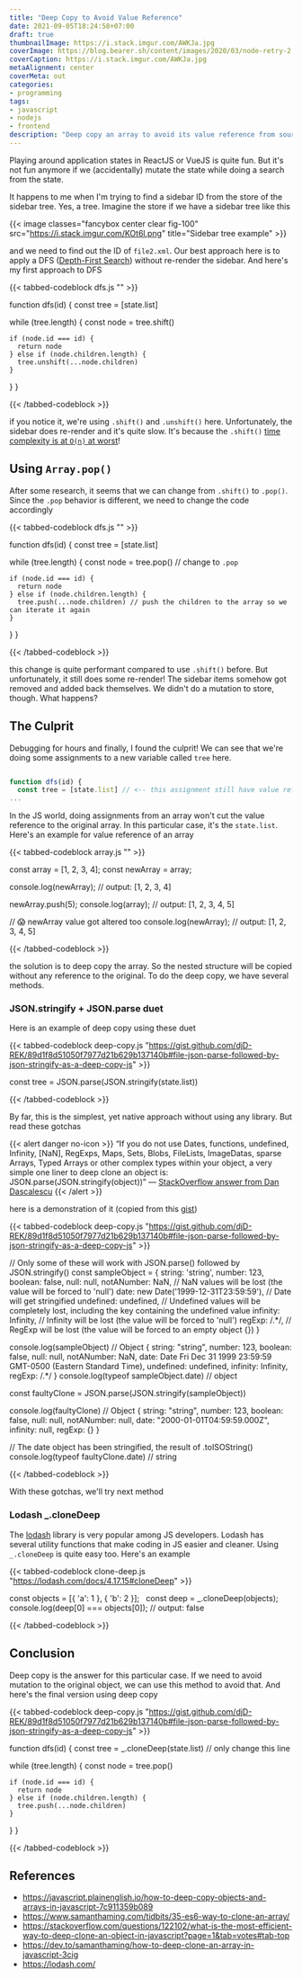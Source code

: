 ```yaml
---
title: "Deep Copy to Avoid Value Reference"
date: 2021-09-05T18:24:58+07:00
draft: true
thumbnailImage: https://i.stack.imgur.com/AWKJa.jpg
coverImage: https://blog.bearer.sh/content/images/2020/03/node-retry-2.png
coverCaption: https://i.stack.imgur.com/AWKJa.jpg
metaAlignment: center
coverMeta: out
categories:
- programming
tags:
- javascript
- nodejs
- frontend
description: "Deep copy an array to avoid its value reference from source object"
---
```


Playing around application states in ReactJS or VueJS is quite fun. But it's not fun anymore if we (accidentally) mutate the state while doing a search from the state.

It happens to me when I'm trying to find a sidebar ID from the store of the sidebar tree. Yes, a tree.  Imagine the store if we have a sidebar tree like this

{{< image classes="fancybox center clear fig-100" src="https://i.stack.imgur.com/KOt6l.png" title="Sidebar tree example" >}}

and we need to find out the ID of `file2.xml`. Our best approach here is to apply a DFS ([Depth-First Search](https://en.wikipedia.org/wiki/Depth-first_search)) without re-render the sidebar. And here's my first approach to DFS

{{< tabbed-codeblock dfs.js "" >}}
<!-- tab js -->

function dfs(id) {
  const tree = [state.list]

  while (tree.length) {
    const node = tree.shift()

    if (node.id === id) {
      return node
    } else if (node.children.length) {
      tree.unshift(...node.children)
    }
  }
}

<!-- endtab -->
{{< /tabbed-codeblock >}}

if you notice it, we're using `.shift()` and `.unshift()` here. Unfortunately, the sidebar does re-render and it's quite slow. It's because the `.shift()` [time complexity is at `O(n)` at worst](https://stackoverflow.com/a/22615787/2763662)! 


## Using `Array.pop()`
After some research, it seems that we can change from `.shift()` to `.pop()`. Since the `.pop` behavior is different, we need to change the code accordingly

{{< tabbed-codeblock dfs.js "" >}}
<!-- tab js -->

function dfs(id) {
  const tree = [state.list]

  while (tree.length) {
    const node = tree.pop() // change to `.pop`

    if (node.id === id) {
      return node
    } else if (node.children.length) {
      tree.push(...node.children) // push the children to the array so we can iterate it again
    }
  }
}

<!-- endtab -->
{{< /tabbed-codeblock >}}

this change is quite performant compared to use `.shift()` before. But unfortunately, it still does some re-render! The sidebar items somehow got removed and added back themselves. We didn't do a mutation to store, though. What happens?

## The Culprit
Debugging for hours and finally, I found the culprit! We can see that we're doing some assignments to a new variable called `tree` here.

```js

function dfs(id) {
  const tree = [state.list] // <-- this assignment still have value reference to the original
...

```

In the JS world, doing assignments from an array won't cut the value reference to the original array. In this particular case, it's the `state.list`. Here's an example for value reference of an array

{{< tabbed-codeblock array.js "" >}}
<!-- tab js -->

const array = [1, 2, 3, 4];
const newArray = array;

console.log(newArray); // output: [1, 2, 3, 4]

newArray.push(5);
console.log(array); // output: [1, 2, 3, 4, 5]

// 😱 newArray value got altered too
console.log(newArray); // output: [1, 2, 3, 4, 5]

<!-- endtab -->
{{< /tabbed-codeblock >}}

the solution is to deep copy the array. So the nested structure will be copied without any reference to the original. To do the deep copy, we have several methods.

### JSON.stringify + JSON.parse duet

Here is an example of deep copy using these duet 

{{< tabbed-codeblock deep-copy.js "https://gist.github.com/djD-REK/89d1f8d51050f7977d21b629b137140b#file-json-parse-followed-by-json-stringify-as-a-deep-copy-js" >}}
<!-- tab js -->
const tree = JSON.parse(JSON.stringify(state.list))

<!-- endtab -->
{{< /tabbed-codeblock >}}

By far, this is the simplest, yet native approach without using any library. But read these gotchas

{{< alert danger no-icon >}}
“If you do not use Dates, functions, undefined, Infinity, [NaN], RegExps, Maps, Sets, Blobs, FileLists, ImageDatas, sparse Arrays, Typed Arrays or other complex types within your object, a very simple one liner to deep clone an object is: JSON.parse(JSON.stringify(object))” — [StackOverflow answer from Dan Dascalescu](https://stackoverflow.com/a/122704/2763662)
{{< /alert >}}

here is a demonstration of it (copied from this [gist](https://gist.github.com/djD-REK/89d1f8d51050f7977d21b629b137140b#file-json-parse-followed-by-json-stringify-as-a-deep-copy-js))

{{< tabbed-codeblock deep-copy.js "https://gist.github.com/djD-REK/89d1f8d51050f7977d21b629b137140b#file-json-parse-followed-by-json-stringify-as-a-deep-copy-js" >}}
<!-- tab js -->
// Only some of these will work with JSON.parse() followed by JSON.stringify()
const sampleObject = {
  string: 'string',
  number: 123,
  boolean: false,
  null: null,
  notANumber: NaN, // NaN values will be lost (the value will be forced to 'null')
  date: new Date('1999-12-31T23:59:59'),  // Date will get stringified
  undefined: undefined,  // Undefined values will be completely lost, including the key containing the undefined value
  infinity: Infinity,  // Infinity will be lost (the value will be forced to 'null')
  regExp: /.*/, // RegExp will be lost (the value will be forced to an empty object {})
}

console.log(sampleObject) // Object { string: "string", number: 123, boolean: false, null: null, notANumber: NaN, date: Date Fri Dec 31 1999 23:59:59 GMT-0500 (Eastern Standard Time), undefined: undefined, infinity: Infinity, regExp: /.*/ }
console.log(typeof sampleObject.date) // object

const faultyClone = JSON.parse(JSON.stringify(sampleObject))

console.log(faultyClone) // Object { string: "string", number: 123, boolean: false, null: null, notANumber: null, date: "2000-01-01T04:59:59.000Z", infinity: null, regExp: {} }

// The date object has been stringified, the result of .toISOString()
console.log(typeof faultyClone.date) // string

<!-- endtab -->
{{< /tabbed-codeblock >}}

With these gotchas, we'll try next method


### Lodash _.cloneDeep

The [lodash](https://lodash.com/) library is very popular among JS developers. Lodash has several utility functions that make coding in JS easier and cleaner. Using `_.cloneDeep` is quite easy too. Here's an example

{{< tabbed-codeblock clone-deep.js "https://lodash.com/docs/4.17.15#cloneDeep" >}}
<!-- tab js -->
const objects = [{ 'a': 1 }, { 'b': 2 }];
 
const deep = _.cloneDeep(objects);
console.log(deep[0] === objects[0]); // output: false

<!-- endtab -->
{{< /tabbed-codeblock >}}

## Conclusion

Deep copy is the answer for this particular case. If we need to avoid mutation to the original object, we can use this method to avoid that. And here's the final version using deep copy

{{< tabbed-codeblock deep-copy.js "https://gist.github.com/djD-REK/89d1f8d51050f7977d21b629b137140b#file-json-parse-followed-by-json-stringify-as-a-deep-copy-js" >}}
<!-- tab js -->

function dfs(id) {
  const tree = _.cloneDeep(state.list) // only change this line

  while (tree.length) {
    const node = tree.pop()

    if (node.id === id) {
      return node
    } else if (node.children.length) {
      tree.push(...node.children)
    }
  }
}

<!-- endtab -->
{{< /tabbed-codeblock >}}

## References
- https://javascript.plainenglish.io/how-to-deep-copy-objects-and-arrays-in-javascript-7c911359b089
- https://www.samanthaming.com/tidbits/35-es6-way-to-clone-an-array/
- https://stackoverflow.com/questions/122102/what-is-the-most-efficient-way-to-deep-clone-an-object-in-javascript?page=1&tab=votes#tab-top
- https://dev.to/samanthaming/how-to-deep-clone-an-array-in-javascript-3cig
- https://lodash.com/